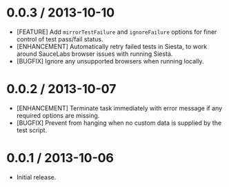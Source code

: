 # 0.0.3 / 2013-10-10

 * [FEATURE] Add `mirrorTestFailure` and `ignoreFailure` options for finer control of test pass/fail status.
 * [ENHANCEMENT] Automatically retry failed tests in Siesta, to work around SauceLabs browser issues with running Siesta.
 * [BUGFIX] Ignore any unsupported browsers when running locally.

# 0.0.2 / 2013-10-07

 * [ENHANCEMENT] Terminate task immediately with error message if any required options are missing.
 * [BUGFIX] Prevent from hanging when no custom data is supplied by the test script.

# 0.0.1 / 2013-10-06

 * Initial release.
